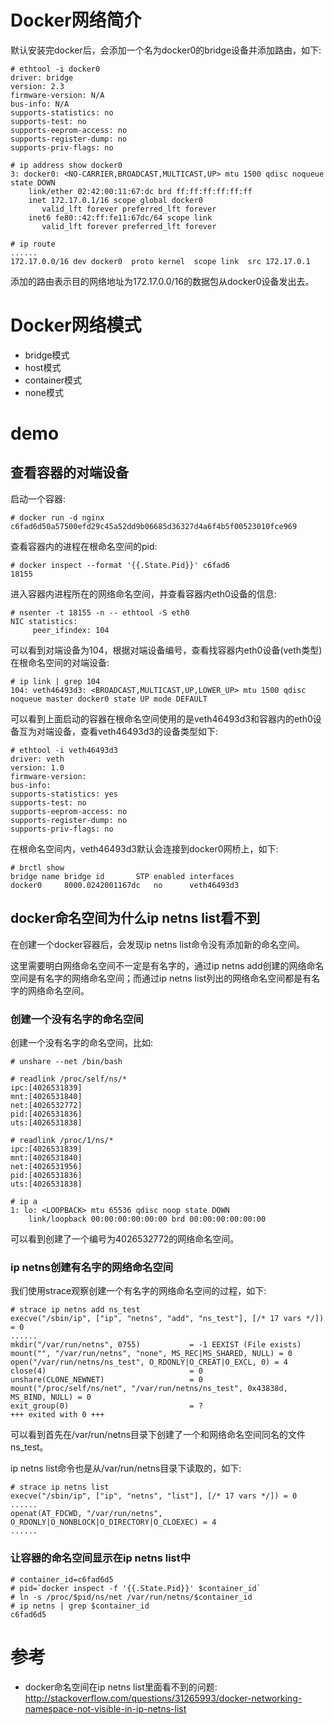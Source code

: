 # Docker网络简介

默认安装完docker后，会添加一个名为docker0的bridge设备并添加路由，如下:  

```
# ethtool -i docker0
driver: bridge
version: 2.3
firmware-version: N/A
bus-info: N/A
supports-statistics: no
supports-test: no
supports-eeprom-access: no
supports-register-dump: no
supports-priv-flags: no

# ip address show docker0
3: docker0: <NO-CARRIER,BROADCAST,MULTICAST,UP> mtu 1500 qdisc noqueue state DOWN
    link/ether 02:42:00:11:67:dc brd ff:ff:ff:ff:ff:ff
    inet 172.17.0.1/16 scope global docker0
       valid_lft forever preferred_lft forever
    inet6 fe80::42:ff:fe11:67dc/64 scope link
       valid_lft forever preferred_lft forever

# ip route
......
172.17.0.0/16 dev docker0  proto kernel  scope link  src 172.17.0.1
``` 

添加的路由表示目的网络地址为172.17.0.0/16的数据包从docker0设备发出去。  


# Docker网络模式
* bridge模式
* host模式
* container模式
* none模式





# demo
## 查看容器的对端设备
启动一个容器:  

```
# docker run -d nginx
c6fad6d50a57500efd29c45a52dd9b06685d36327d4a6f4b5f00523010fce969
```

查看容器内的进程在根命名空间的pid:  

```
# docker inspect --format '{{.State.Pid}}' c6fad6
18155
```

进入容器内进程所在的网络命名空间，并查看容器内eth0设备的信息:  

```
# nsenter -t 18155 -n -- ethtool -S eth0
NIC statistics:
     peer_ifindex: 104
```

可以看到对端设备为104，根据对端设备编号，查看找容器内eth0设备(veth类型)在根命名空间的对端设备:  

```
# ip link | grep 104
104: veth46493d3: <BROADCAST,MULTICAST,UP,LOWER_UP> mtu 1500 qdisc noqueue master docker0 state UP mode DEFAULT
```

可以看到上面启动的容器在根命名空间使用的是veth46493d3和容器内的eth0设备互为对端设备，查看veth46493d3的设备类型如下:  

```
# ethtool -i veth46493d3
driver: veth
version: 1.0
firmware-version:
bus-info:
supports-statistics: yes
supports-test: no
supports-eeprom-access: no
supports-register-dump: no
supports-priv-flags: no
```

在根命名空间内，veth46493d3默认会连接到docker0网桥上，如下:  

```
# brctl show
bridge name	bridge id		STP enabled	interfaces
docker0		8000.0242001167dc	no		veth46493d3
```


## docker命名空间为什么ip netns list看不到
在创建一个docker容器后，会发现ip netns list命令没有添加新的命名空间。

这里需要明白网络命名空间不一定是有名字的，通过ip netns add创建的网络命名空间是有名字的网络命名空间；而通过ip netns list列出的网络命名空间都是有名字的网络命名空间。

### 创建一个没有名字的命名空间
创建一个没有名字的命名空间，比如:  

```
# unshare --net /bin/bash

# readlink /proc/self/ns/*
ipc:[4026531839]
mnt:[4026531840]
net:[4026532772]
pid:[4026531836]
uts:[4026531838]

# readlink /proc/1/ns/*
ipc:[4026531839]
mnt:[4026531840]
net:[4026531956]
pid:[4026531836]
uts:[4026531838]

# ip a
1: lo: <LOOPBACK> mtu 65536 qdisc noop state DOWN
    link/loopback 00:00:00:00:00:00 brd 00:00:00:00:00:00
```    

可以看到创建了一个编号为4026532772的网络命名空间。

### ip netns创建有名字的网络命名空间

我们使用strace观察创建一个有名字的网络命名空间的过程，如下:  

```
# strace ip netns add ns_test
execve("/sbin/ip", ["ip", "netns", "add", "ns_test"], [/* 17 vars */]) = 0
......
mkdir("/var/run/netns", 0755)           = -1 EEXIST (File exists)
mount("", "/var/run/netns", "none", MS_REC|MS_SHARED, NULL) = 0
open("/var/run/netns/ns_test", O_RDONLY|O_CREAT|O_EXCL, 0) = 4
close(4)                                = 0
unshare(CLONE_NEWNET)                   = 0
mount("/proc/self/ns/net", "/var/run/netns/ns_test", 0x43838d, MS_BIND, NULL) = 0
exit_group(0)                           = ?
+++ exited with 0 +++
```

可以看到首先在/var/run/netns目录下创建了一个和网络命名空间同名的文件ns_test。  


ip netns list命令也是从/var/run/netns目录下读取的，如下:  

```
# strace ip netns list
execve("/sbin/ip", ["ip", "netns", "list"], [/* 17 vars */]) = 0
......
openat(AT_FDCWD, "/var/run/netns", O_RDONLY|O_NONBLOCK|O_DIRECTORY|O_CLOEXEC) = 4
......
```


### 让容器的命名空间显示在ip netns list中

```
# container_id=c6fad6d5
# pid=`docker inspect -f '{{.State.Pid}}' $container_id`
# ln -s /proc/$pid/ns/net /var/run/netns/$container_id
# ip netns | grep $container_id
c6fad6d5
```




# 参考
* docker命名空间在ip netns list里面看不到的问题: http://stackoverflow.com/questions/31265993/docker-networking-namespace-not-visible-in-ip-netns-list






